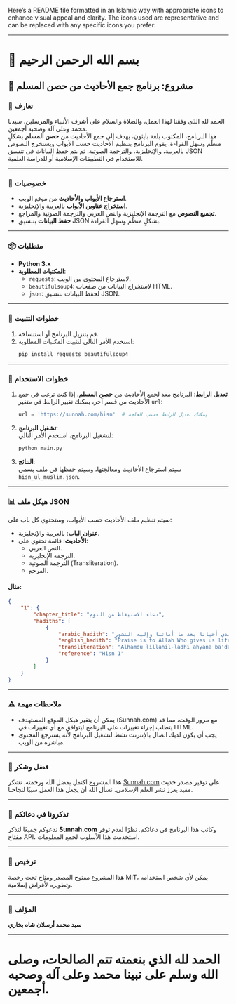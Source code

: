 Here’s a README file formatted in an Islamic way with appropriate icons to enhance visual appeal and clarity. The icons used are representative and can be replaced with any specific icons you prefer:

---

# 🌙 بسم الله الرحمن الرحيم

## 📖 مشروع: برنامج جمع الأحاديث من حصن المسلم

### 🤲 تعارف
الحمد لله الذي وفقنا لهذا العمل، والصلاة والسلام على أشرف الأنبياء والمرسلين، سيدنا محمد وعلى آله وصحبه أجمعين.  
هذا البرنامج، المكتوب بلغة بايثون، يهدف إلى جمع الأحاديث من **حصن المسلم** بشكلٍ منظَّم وسهل القراءة. يقوم البرنامج بتنظيم الأحاديث حسب الأبواب ويستخرج النصوص بالعربية، والإنجليزية، والترجمة الصوتية. ثم يتم حفظ البيانات في تنسيق JSON للاستخدام في التطبيقات الإسلامية أو للدراسة العلمية.

---

### 🌟 خصوصيات
- **استرجاع الأبواب والأحاديث** من موقع الويب.
- **استخراج عناوين الأبواب** بالعربية والإنجليزية.
- **تجميع النصوص** مع الترجمة الإنجليزية والنص العربي والترجمة الصوتية والمراجع.
- **حفظ البيانات** بتنسيق JSON بشكلٍ منظَّم وسهل القراءة.

---

### 📦 متطلبات
- **Python 3.x**
- **المكتبات المطلوبة**:
  - `requests`: لاسترجاع المحتوى من الويب.
  - `beautifulsoup4`: لاستخراج البيانات من صفحات HTML.
  - `json`: لحفظ البيانات بتنسيق JSON.

---

### 🔧 خطوات التثبيت
1. قم بتنزيل البرنامج أو استنساخه.
2. استخدم الأمر التالي لتثبيت المكتبات المطلوبة:
   ```bash
   pip install requests beautifulsoup4
   ```

---

### 🚀 خطوات الاستخدام
1. **تعديل الرابط**: البرنامج معد لجمع الأحاديث من **حصن المسلم**. إذا كنت ترغب في جمع الأحاديث من قسم آخر، يمكنك تغيير الرابط في متغير `url`:
   ```python
   url = 'https://sunnah.com/hisn'  # يمكنك تعديل الرابط حسب الحاجة
   ```

2. **تشغيل البرنامج**:  
   لتشغيل البرنامج، استخدم الأمر التالي:
   ```bash
   python main.py
   ```

3. **النتائج**:  
   سيتم استرجاع الأحاديث ومعالجتها، وسيتم حفظها في ملف يسمى `hisn_ul_muslim.json`.

---

### 📊 هيكل ملف JSON
سيتم تنظيم ملف الأحاديث حسب الأبواب، وستحتوي كل باب على:
- **عنوان الباب**: بالعربية والإنجليزية.
- **الأحاديث**: قائمة تحتوي على:
  - النص العربي.
  - الترجمة الإنجليزية.
  - الترجمة الصوتية (Transliteration).
  - المرجع.

#### مثال:
```json
{
    "1": {
        "chapter_title": "دعاء الاستيقاظ من النوم",
        "hadiths": [
            {
                "arabic_hadith": "الحمد لله الذي أحيانا بعد ما أماتنا وإليه النشور",
                "english_hadith": "Praise is to Allah Who gives us life after He has caused us to die, and to Him is the return.",
                "transliteration": "Alhamdu lillahil-ladhi ahyana ba'da ma amatana wa-ilayhin-nushur.",
                "reference": "Hisn 1"
            }
        ]
    }
}
```

---

### ⚠️ ملاحظات مهمة
- يمكن أن يتغير هيكل الموقع المستهدف (Sunnah.com) مع مرور الوقت، مما قد يتطلب إجراء تغييرات على البرنامج ليتوافق مع أي تغييرات في HTML.
- يجب أن يكون لديك اتصال بالإنترنت نشط لتشغيل البرنامج لأنه يسترجع المحتوى مباشرة من الويب.

---

### 🙏 فضل وشكر
هذا المشروع اكتمل بفضل الله ورحمته. نشكر [Sunnah.com](https://sunnah.com/hisn) على توفير مصدر حديث مفيد يعزز نشر العلم الإسلامي. نسأل الله أن يجعل هذا العمل سببًا لنجاحنا.

---

### 🕌 تذكرونا في دعائكم
ندعوكم جميعًا لتذكر **Sunnah.com** وكاتب هذا البرنامج في دعائكم. نظرًا لعدم توفر مفتاح API، استخدمت هذا الأسلوب لجمع المعلومات.

---

### 📄 ترخيص
هذا المشروع مفتوح المصدر ومتاح تحت رخصة MIT، يمكن لأي شخص استخدامه وتطويره لأغراض إسلامية.

---

### 👤 المؤلف
**سيد محمد أرسلان شاه بخاري**

---

# **الحمد لله الذي بنعمته تتم الصالحات، وصلى الله وسلم على نبينا محمد وعلى آله وصحبه أجمعين.**